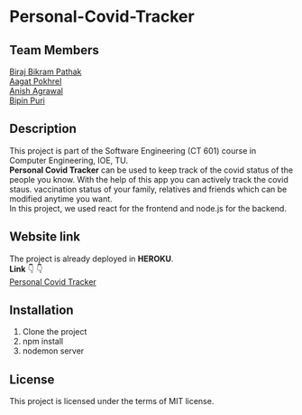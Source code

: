 # Personal-Covid-Tracker

## Team Members
[Biraj Bikram Pathak](https://github.com/BPATHAK10) <br/>
[Aagat Pokhrel](https://github.com/aagatp) <br/>
[Anish Agrawal](https://github.com/ANISHagrawall) <br/>
[Bipin Puri](https://github.com/Puri-Bipin) <br/>


## Description 
This project is part of the Software Engineering (CT 601) course in Computer Engineering, IOE, TU. <br />
**Personal Covid Tracker** can be used to keep track of the covid status of the people you know. With the help of this app you can actively track the covid staus. vaccination status of your family, relatives and friends which can be modified anytime you want. <br />
In this project, we used react for the frontend and node.js for the backend. <br />

## Website link 
The project is already deployed in **HEROKU**. <br/>
**Link** :point_down:	:point_down:	<br/>
[Personal Covid Tracker](https://personal-covid-tracker.herokuapp.com)


## Installation

1. Clone the project
2. npm install
3. nodemon server


## License
This project is licensed under the terms of MIT license.
